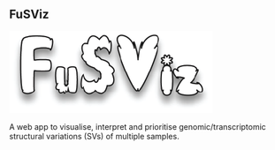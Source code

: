 ## FuSViz

![FuSviz_overview](logo_white_back.png)

A web app to visualise, interpret and prioritise genomic/transcriptomic structural variations (SVs) of multiple samples.
